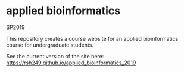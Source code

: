 # applied bioinformatics
SP2019


This repository creates a course website for an applied bioinformatics course for undergraduate students.

See the current version of the site here: https://rsh249.github.io/applied_bioinformatics_2019
